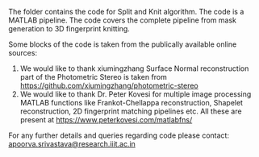 The folder contains the code for Split and Knit algorithm. The code is a MATLAB pipeline. The code covers the complete pipeline from mask generation to 3D fingerprint knitting.

Some blocks of the code is taken from the publically available online sources:
1) We would like to thank xiumingzhang Surface Normal reconstruction part of the Photometric Stereo is taken from https://github.com/xiumingzhang/photometric-stereo
2) We would like to thank Dr. Peter Kovesi for multiple image processing MATLAB functions like Frankot-Chellappa reconstruction, Shapelet reconstruction, 2D fingerprint matching pipelines etc. All these are present at
https://www.peterkovesi.com/matlabfns/

For any further details and queries regarding code please contact: apoorva.srivastava@research.iiit.ac.in
